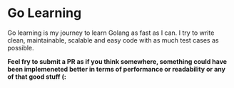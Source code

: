 # Go Learning
Go learning is my journey to learn Golang as fast as I can.
I try to write clean, maintainable, scalable and easy code with as much test cases as possible.

**Feel fry to submit a PR as if you think somewhere, something could have been implemeneted better in terms of performance or readability or any of that good stuff (:**
